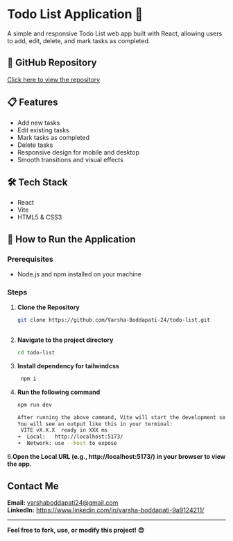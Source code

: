 # Todo List Application 📝

A simple and responsive Todo List web app built with React, allowing users to add, edit, delete, and mark tasks as completed.

## 🔗 GitHub Repository

[Click here to view the repository](https://github.com/Varsha-Boddapati-24/todo-list)

## 📋 Features

- Add new tasks
- Edit existing tasks
- Mark tasks as completed
- Delete tasks
- Responsive design for mobile and desktop
- Smooth transitions and visual effects

## 🛠️ Tech Stack

- React
- Vite
- HTML5 & CSS3

## 🚀 How to Run the Application

### Prerequisites

- Node.js and npm installed on your machine

### Steps

1. **Clone the Repository**
   ```bash
   git clone https://github.com/Varsha-Boddapati-24/todo-list.git
  
 2. **Navigate to the project directory**
       ```bash
       cd todo-list
 3. **Install dependency for tailwindcss**
     ```bash
      npm i
  5. **Run the following command**
      ```bash
     npm run dev

     After running the above command, Vite will start the development server.
     You will see an output like this in your terminal:
       VITE vX.X.X  ready in XXX ms
      ➜  Local:   http://localhost:5173/
      ➜  Network: use --host to expose
6.**Open the Local URL (e.g., http://localhost:5173/) in your browser to view the app.**




##  Contact Me
 **Email:** varshaboddapati24@gmail.com     
 **LinkedIn:** https://www.linkedin.com/in/varsha-boddapati-9a9124211/

---

**Feel free to fork, use, or modify this project! 😊**

